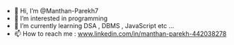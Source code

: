 - 👋 Hi, I’m @Manthan-Parekh7
- 👀 I’m interested in programming 
- 🌱 I’m currently learning DSA , DBMS , JavaScript etc ...
- 📫 How to reach me : www.linkedin.com/in/manthan-parekh-442038278

<!---
Manthan666/Manthan666 is a ✨ special ✨ repository because its `README.md` (this file) appears on your GitHub profile.
You can click the Preview link to take a look at your changes.
--->
